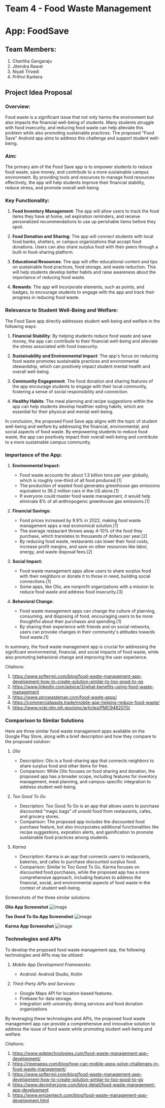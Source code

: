 # Team 4 - Food Waste Management

# App: FoodSave

## Team Members:
1. Charitha Gangaraju
2. Jitendra Rawat
3. Niyati Trivedi
4. Prithvi Karkera


## Project Idea Proposal

### Overview:
Food waste is a significant issue that not only harms the environment but also impacts the financial well-being of students. Many students struggle with food insecurity, and reducing food waste can help alleviate this problem while also promoting sustainable practices. The proposed "Food Save" Android app aims to address this challenge and support student well-being.

### Aim:
The primary aim of the Food Save app is to empower students to reduce food waste, save money, and contribute to a more sustainable campus environment. By providing tools and resources to manage food resources effectively, the app will help students improve their financial stability, reduce stress, and promote overall well-being.

### Key Functionality:

1. **Food Inventory Management**: The app will allow users to track the food items they have at home, set expiration reminders, and receive personalized recommendations to use up perishable items before they spoil.

2. **Food Donation and Sharing**: The app will connect students with local food banks, shelters, or campus organizations that accept food donations. Users can also share surplus food with their peers through a built-in food-sharing platform.

3. **Educational Resources**: The app will offer educational content and tips on sustainable food practices, food storage, and waste reduction. This will help students develop better habits and raise awareness about the importance of reducing food waste.

4. **Rewards**: The app will incorporate elements, such as points, and badges, to encourage students to engage with the app and track their progress in reducing food waste.

### Relevance to Student Well-Being and Welfare:
The Food Save app directly addresses student well-being and welfare in the following ways:

1. **⁠Financial Stability**: By helping students reduce food waste and save money, the app can contribute to their financial well-being and alleviate the stress associated with food insecurity.

2. **⁠Sustainability and Environmental Impact**: The app's focus on reducing food waste promotes sustainable practices and environmental stewardship, which can positively impact student mental health and overall well-being.

3. **⁠Community Engagement**: The food donation and sharing features of the app encourage students to engage with their local community, fostering a sense of social responsibility and connection.

4. **⁠Healthy Habits**: The meal planning and recipe suggestions within the app can help students develop healthier eating habits, which are essential for their physical and mental well-being.


In conclusion, the proposed Food Save app aligns with the topic of student well-being and welfare by addressing the financial, environmental, and social aspects of food waste. By empowering students to reduce food waste, the app can positively impact their overall well-being and contribute to a more sustainable campus community.

### Importance of the App:

1. **Environmental Impact:**
   - Food waste accounts for about 1.3 billion tons per year globally, which is roughly one-third of all food produced.[1]
   - The production of wasted food generates greenhouse gas emissions equivalent to 36.2 million cars in the US alone.[1]
   - If everyone could master food waste management, it would help eliminate 8% of all anthropogenic greenhouse gas emissions.[1]

2. **Financial Savings:**
   - Food prices increased by 9.9% in 2022, making food waste management apps a real economical solution.[1]
   - The average restaurant throws away 4-10% of the food they purchase, which translates to thousands of dollars per year.[2]
   - By reducing food waste, restaurants can lower their food costs, increase profit margins, and save on other resources like labor, energy, and waste disposal fees.[2]

3. **Social Impact:**
   - Food waste management apps allow users to share surplus food with their neighbors or donate it to those in need, building social connections.[1]
   - Some apps, like Olio, are nonprofit organizations with a mission to reduce food waste and address food insecurity.[3]

4. **Behavioral Change:**
   - Food waste management apps can change the culture of planning, consuming, and disposing of food, encouraging users to be more thoughtful about their purchases and spending.[1]
   - By sharing their experience with friends and on social networks, users can provoke changes in their community's attitudes towards food waste.[1]

In summary, the food waste management app is crucial for addressing the significant environmental, financial, and social impacts of food waste, while also promoting behavioral change and improving the user experience.

Citations:
1.  https://www.softermii.com/blog/food-waste-management-app-development-how-to-create-solution-similar-to-too-good-to-go
2.  https://www.linkedin.com/advice/3/what-benefits-using-food-waste-management
3.  https://www.zerowasteman.com/food-waste-apps/
4.  https://commercialwaste.trade/mobile-app-helping-reduce-food-waste/
5.  https://www.ncbi.nlm.nih.gov/pmc/articles/PMC9482070/ 


### Comparison to Similar Solutions

Here are three similar food waste management apps available on the Google Play Store, along with a brief description and how they compare to the proposed solution:

1. *Olio*
   - Description: Olio is a food-sharing app that connects neighbors to share surplus food and other items for free.
   - Comparison: While Olio focuses on food sharing and donation, the proposed app has a broader scope, including features for inventory management, meal planning, and campus-specific integration to address student well-being.

2. *Too Good To Go*
   - Description: Too Good To Go is an app that allows users to purchase discounted "magic bags" of unsold food from restaurants, cafes, and grocery stores.
   - Comparison: The proposed app includes the discounted food purchase feature, but also incorporates additional functionalities like recipe suggestions, expiration alerts, and gamification to promote sustainable food practices among students.

3. *Karma*
   - Description: Karma is an app that connects users to restaurants, bakeries, and cafes to purchase discounted surplus food.
   - Comparison: Similar to Too Good To Go, Karma focuses on discounted food purchases, while the proposed app has a more comprehensive approach, including features to address the financial, social, and environmental aspects of food waste in the context of student well-being.

Screenshots of the three similar solutions:

**Olio App Screenshot**
![image](https://github.com/CS639-Team-4-Final-Project/FoodSave/assets/61057243/e71bbe07-3271-47a4-8d54-237e33528066)

**Too Good To Go App Screenshot**
![image](https://github.com/CS639-Team-4-Final-Project/FoodSave/assets/61057243/0d8e8b08-9cce-426b-9195-ec376b0f6ecc)

**Karma App Screenshot**
![image](https://github.com/CS639-Team-4-Final-Project/FoodSave/assets/61057243/600b2670-ebd8-4332-83b3-2fd2fb3fd9ac)


### Technologies and APIs

To develop the proposed food waste management app, the following technologies and APIs may be utilized:

1. *Mobile App Development Frameworks*: 
   - Android: Android Studio, Kotlin

2. *Third-Party APIs and Services*:
   - Google Maps API for location-based features.
   - Firebase for data storage.
   - Integration with university dining services and food donation organizations

By leveraging these technologies and APIs, the proposed food waste management app can provide a comprehensive and innovative solution to address the issue of food waste while promoting student well-being and welfare.

Citations:
1.  https://www.wdptechnologies.com/food-waste-management-app-development/
2.  https://ripenapps.com/blog/how-can-mobile-apps-solve-challenges-in-food-waste-management/
3.  https://www.softermii.com/blog/food-waste-management-app-development-how-to-create-solution-similar-to-too-good-to-go
4.  https://www.decipherzone.com/blog-detail/food-waste-management-app-development
5.  https://www.emizentech.com/blog/food-waste-management-app-development.html

